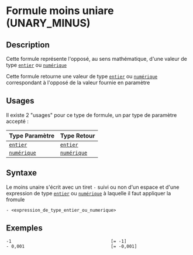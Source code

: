 # Formule moins uniare (UNARY_MINUS)
## Description
Cette formule représente l'opposé, au sens mathématique, d'une valeur de type [`entier`][valeur-de-retour] ou [`numérique`][valeur-de-retour]

Cette formule retourne une valeur de type [`entier`][valeur-de-retour] ou [`numérique`][valeur-de-retour] correspondant à l'opposé de la valeur fournie en paramètre

## Usages
Il existe 2 "usages" pour ce type de formule, un par type de paramètre accepté :

|Type Paramètre|Type Retour|
|--------------|-----------|
|[`entier`][valeur-de-retour]|[`entier`][valeur-de-retour]|
|[`numérique`][valeur-de-retour]|[`numérique`][valeur-de-retour]|

## Syntaxe
Le moins unaire s'écrit avec un tiret `-` suivi ou non d'un espace et d'une expression de type [`entier`][valeur-de-retour] ou [`numérique`][valeur-de-retour] à laquelle il faut appliquer la fromule

    - <expression_de_type_entier_ou_numerique>

## Exemples
    -1                                      [= -1]
    - 0,001                                 [= -0,001]

    
[valeur-de-retour]: ../../lexique.md#valeur-de-retour
